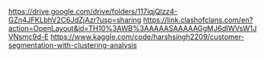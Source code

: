 https://drive.google.com/drive/folders/117iqjQlzz4-GZn4JFKLbhV2C6JdZjAzr?usp=sharing
https://link.clashofclans.com/en?action=OpenLayout&id=TH10%3AWB%3AAAAASAAAAAGgMJ6dIWVsW1JVNsmc9d-E
https://www.kaggle.com/code/harshsingh2209/customer-segmentation-with-clustering-analysis
